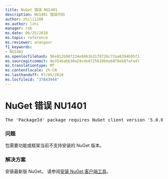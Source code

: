 ```yaml
---
title: NuGet 错误 NU1401
description: NU1401 错误代码
author: zhili1208
ms.author: lzhi
manager: rob
ms.date: 06/25/2018
ms.topic: reference
ms.reviewer: anangaur
f1_keywords:
- NU1401
ms.openlocfilehash: 96e012b987234e8461b31f8726c72aa8394b95f1
ms.sourcegitcommit: 8e3546ab630a24cde8725610b6a68f8eb87afa47
ms.translationtype: MT
ms.contentlocale: zh-CN
ms.lasthandoff: 07/05/2018
ms.locfileid: "37843944"
---
```

# <a name="nuget-error-nu1401"></a>NuGet 错误 NU1401

<pre>The 'PackageId' package requires NuGet client version '5.0.0' or above, but the current NuGet version is '4.3.0'.</pre>

### <a name="issue"></a>问题
包需要功能或框架当前不支持安装的 NuGet 版本。

### <a name="solution"></a>解决方案
安装最新版 NuGet。 请参阅[安装 NuGet 客户端工具](../../install-nuget-client-tools.md)。